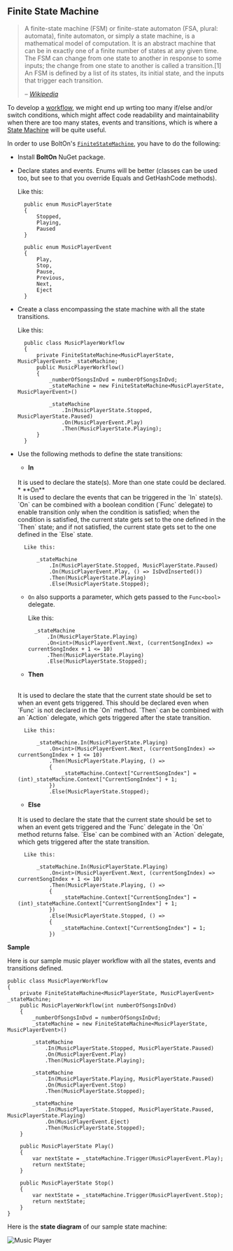Finite State Machine
--
<blockquote>
A finite-state machine (FSM) or finite-state automaton (FSA, plural: automata), finite automaton, or simply a state machine, is a mathematical model of computation. It is an abstract machine that can be in exactly one of a finite number of states at any given time. The FSM can change from one state to another in response to some inputs; the change from one state to another is called a transition.[1] An FSM is defined by a list of its states, its initial state, and the inputs that trigger each transition.

<p>– <cite><a href="https://en.wikipedia.org/wiki/Finite-state_machine">Wikipedia</a></cite></p>
</blockquote>

To develop a [workflow](https://en.wikipedia.org/wiki/Workflow), we might end up wrting too many if/else and/or switch conditions, which might affect code readability and maintainability when there are too many states, events and transitions, which is where a [State Machine](https://en.wikipedia.org/wiki/Finite-state_machine) will be quite useful.

In order to use BoltOn's [`FiniteStateMachine`](https://github.com/gokulm/BoltOn/blob/master/src/BoltOn/StateMachine/FiniteStateMachine.cs), you have to do the following:

* Install **BoltOn** NuGet package.
* Declare states and events. Enums will be better (classes can be used too, but see to that you override Equals and GetHashCode methods).

    Like this:

        public enum MusicPlayerState
        {
            Stopped,
            Playing,
            Paused
        }

        public enum MusicPlayerEvent
        {
            Play,
            Stop,
            Pause,
            Previous,
            Next,
            Eject
        }

* Create a class encompassing the state machine with all the state transitions.

    Like this:

        public class MusicPlayerWorkflow
        {
            private FiniteStateMachine<MusicPlayerState, MusicPlayerEvent> _stateMachine;
            public MusicPlayerWorkflow()
            {
                _numberOfSongsInDvd = numberOfSongsInDvd;
                _stateMachine = new FiniteStateMachine<MusicPlayerState, MusicPlayerEvent>()

                _stateMachine
                    .In(MusicPlayerState.Stopped, MusicPlayerState.Paused)
                    .On(MusicPlayerEvent.Play)
                    .Then(MusicPlayerState.Playing);
            }
        }

* Use the following methods to define the state transitions:
    * **In**
    <br />
    It is used to declare the state(s). More than one state could be declared.
    * **On**
    <br />
    It is used to declare the events that can be triggered in the `In` state(s). `On` can be combined with a boolean condition (`Func<bool>` delegate) to enable transition only when the condition is satisfied; when the condition is satisfied, the current state gets set to the one defined in the `Then` state; and if not satisfied, the current state gets set to the one defined in the `Else` state. 

        Like this:

            _stateMachine
                .In(MusicPlayerState.Stopped, MusicPlayerState.Paused)
                .On(MusicPlayerEvent.Play, () => IsDvdInserted())
                .Then(MusicPlayerState.Playing)
                .Else(MusicPlayerState.Stopped);

    * `On` also supports a parameter, which gets passed to the `Func<bool>` delegate. 

        Like this:

            _stateMachine
                .In(MusicPlayerState.Playing)
                .On<int>(MusicPlayerEvent.Next, (currentSongIndex) => currentSongIndex + 1 <= 10)
                .Then(MusicPlayerState.Playing)
                .Else(MusicPlayerState.Stopped);  

    * **Then**
    <br />
    It is used to declare the state that the current state should be set to when an event gets triggered. This should be declared even when `Func<bool>` is not declared in the `On` method. `Then` can be combined with an `Action` delegate, which gets triggered after the state transition. 

        Like this:

            _stateMachine.In(MusicPlayerState.Playing)
                .On<int>(MusicPlayerEvent.Next, (currentSongIndex) => currentSongIndex + 1 <= 10)
                .Then(MusicPlayerState.Playing, () =>
                {
                    _stateMachine.Context["CurrentSongIndex"] = (int)_stateMachine.Context["CurrentSongIndex"] + 1;
                })
                .Else(MusicPlayerState.Stopped); 

    * **Else**
    <br />
    It is used to declare the state that the current state should be set to when an event gets triggered and the `Func<bool>` delegate in the `On` method returns false. `Else` can be combined with an `Action` delegate, which gets triggered after the state transition. 

        Like this:

            _stateMachine.In(MusicPlayerState.Playing)
                .On<int>(MusicPlayerEvent.Next, (currentSongIndex) => currentSongIndex + 1 <= 10)
                .Then(MusicPlayerState.Playing, () =>
                {
                    _stateMachine.Context["CurrentSongIndex"] = (int)_stateMachine.Context["CurrentSongIndex"] + 1;
                })
                .Else(MusicPlayerState.Stopped, () =>
                {
                    _stateMachine.Context["CurrentSongIndex"] = 1;
                })



**Sample**

Here is our sample music player workflow with all the states, events and transitions defined.

    public class MusicPlayerWorkflow
    {
        private FiniteStateMachine<MusicPlayerState, MusicPlayerEvent> _stateMachine;
        public MusicPlayerWorkflow(int numberOfSongsInDvd)
        {
            _numberOfSongsInDvd = numberOfSongsInDvd;
            _stateMachine = new FiniteStateMachine<MusicPlayerState, MusicPlayerEvent>()

            _stateMachine
                .In(MusicPlayerState.Stopped, MusicPlayerState.Paused)
                .On(MusicPlayerEvent.Play)
                .Then(MusicPlayerState.Playing);

            _stateMachine
                .In(MusicPlayerState.Playing, MusicPlayerState.Paused)
                .On(MusicPlayerEvent.Stop)
                .Then(MusicPlayerState.Stopped);

            _stateMachine
                .In(MusicPlayerState.Stopped, MusicPlayerState.Paused, MusicPlayerState.Playing)
                .On(MusicPlayerEvent.Eject)
                .Then(MusicPlayerState.Stopped);
        }

        public MusicPlayerState Play()
		{
			var nextState = _stateMachine.Trigger(MusicPlayerEvent.Play);
			return nextState;
		}

        public MusicPlayerState Stop()
		{
			var nextState = _stateMachine.Trigger(MusicPlayerEvent.Stop);
			return nextState;
		}
    }





Here is the **state diagram** of our sample state machine:

![Music Player](assets/musicplayer.svg)



